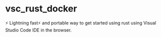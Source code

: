 # vsc_rust_docker

:zap: Lightning fast:zap: and portable way to get started using rust using Visual Studio Code IDE in the browser.


